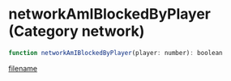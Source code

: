 # networkAmIBlockedByPlayer (Category network)

```js
function networkAmIBlockedByPlayer(player: number): boolean
```

[filename](networkAmIBlockedByPlayer_m.md ':include')